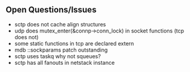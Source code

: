 
## Open Questions/Issues
* sctp does not cache align structures
* udp does mutex_enter(&connp->conn_lock) in socket functions (tcp does not)
* some static functions in tcp are declared extern
* mdb ::sockparams patch outstanding
* sctp uses taskq why not squeues?
* sctp has all fanouts in netstack instance
